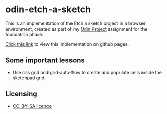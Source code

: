 # odin-etch-a-sketch

This is an implementation of the Etch a sketch project in a browser environment, created as part of my [Odin Project](https://www.theodinproject.com/) assignment for the foundation phase.

[Click this link](https://thuvack.github.io/Dumis-OdinProjects/6-Odin-Etch-A-Sketch/) to view this implementation on github pages.

## Some important lessons

- Use css grid and grid-auto-flow to create and populate cells inside the sketchpad grid.

## Licensing

- [CC-BY-SA licence](https://creativecommons.org/licenses/by-sa/4.0/)
